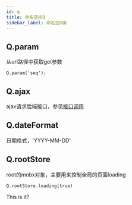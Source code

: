 ```yaml
---
id: q
title: 命名空间Q
sidebar_label: 命名空间Q
---
```


## Q.param

从url路径中获取get参数

```JS
Q.param('seq');
```

## Q.ajax

ajax请求后端接口，参见[接口调用](interface.md)

## Q.dateFormat

日期格式，'YYYY-MM-DD'

## Q.rootStore

root的mobx对象，主要用来控制全局的页面loading

```JS
Q.rootStore.loading(true)
```


This is it?